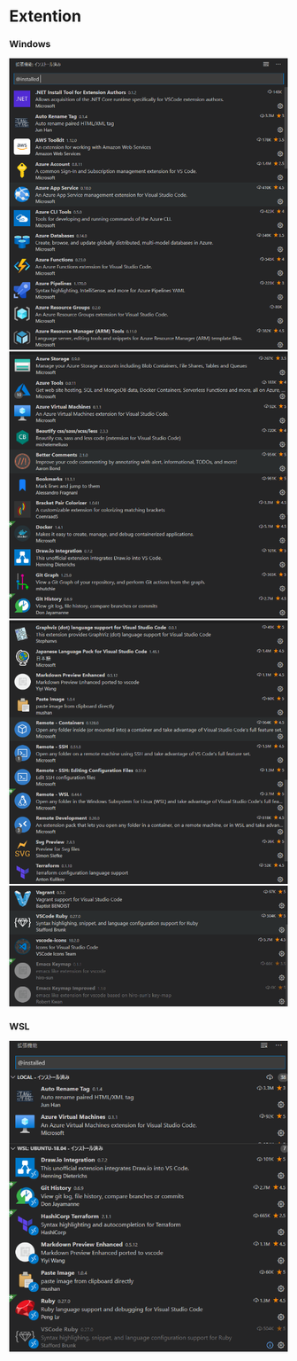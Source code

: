 # Extention

### Windows
![](markdown/images/2020-08-01-23-31-13.png)
![](markdown/images/2020-08-01-23-31-38.png)
![](markdown/images/2020-08-01-23-32-00.png)
![](markdown/images/2020-08-01-23-32-16.png)

### WSL
![](markdown/images/2020-08-01-23-30-08.png)